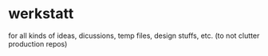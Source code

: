 # werkstatt
for all kinds of ideas, dicussions, temp files, design stuffs, etc. (to not clutter production repos)
